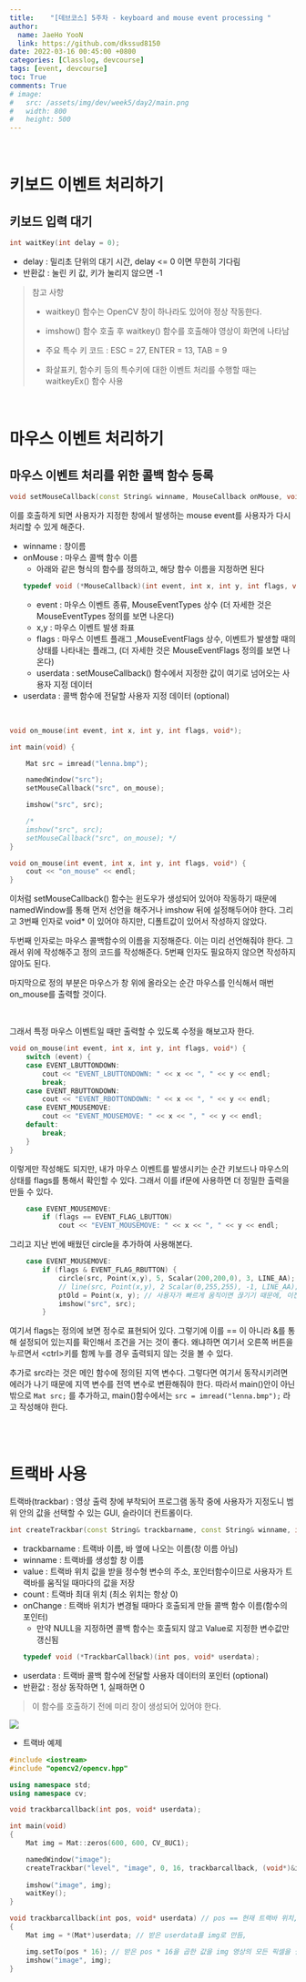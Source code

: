 ```yaml
---
title:    "[데브코스] 5주차 - keyboard and mouse event processing "
author:
  name: JaeHo YooN
  link: https://github.com/dkssud8150
date: 2022-03-16 00:45:00 +0800
categories: [Classlog, devcourse]
tags: [event, devcourse]
toc: True
comments: True
# image:
#   src: /assets/img/dev/week5/day2/main.png
#   width: 800
#   height: 500
---
```


<br>

# 키보드 이벤트 처리하기

## 키보드 입력 대기

```cpp
int waitKey(int delay = 0);
```

- delay : 밀리초 단위의 대기 시간, delay <= 0 이면 무한히 기다림
- 반환값 : 눌린 키 값, 키가 눌리지 않으면 -1

> 참고 사항
>
> - waitkey() 함수는 OpenCV 창이 하나라도 있어야 정상 작동한다.
>
> - imshow() 함수 호출 후 waitkey() 함수를 호출해야 영상이 화면에 나타남
>
> - 주요 특수 키 코드 : ESC = 27, ENTER = 13, TAB = 9
>
> - 화살표키, 함수키 등의 특수키에 대한 이벤트 처리를 수행할 때는 waitkeyEx() 함수 사용

<br>

# 마우스 이벤트 처리하기

## 마우스 이벤트 처리를 위한 콜백 함수 등록

```cpp
void setMouseCallback(const String& winname, MouseCallback onMouse, void* userdata = 0);
```

이를 호출하게 되면 사용자가 지정한 창에서 발생하는 mouse event를 사용자가 다시 처리할 수 있게 해준다.

- winname : 창이름
- onMouse : 마우스 콜백 함수 이름
    - 아래와 같은 형식의 함수를 정의하고, 해당 함수 이름을 지정하면 된다
    ```cpp
    typedef void (*MouseCallback)(int event, int x, int y, int flags, void* userdata);
    ```
    - event : 마우스 이벤트 종류, MouseEventTypes 상수 (더 자세한 것은 MouseEventTypes 정의를 보면 나온다)
    - x,y : 마우스 이벤트 발생 좌표
    - flags : 마우스 이벤트 플래그 ,MouseEventFlags 상수, 이벤트가 발생할 때의 상태를 나타내는 플래그, (더 자세한 것은 MouseEventFlags 정의를 보면 나온다)
    - userdata : setMouseCallback() 함수에서 지정한 값이 여기로 넘어오는 사용자 지정 데이터
- userdata : 콜백 함수에 전달할 사용자 지정 데이터 (optional)

<br>

```cpp
void on_mouse(int event, int x, int y, int flags, void*);

int main(void) {

    Mat src = imread("lenna.bmp");

    namedWindow("src");
    setMouseCallback("src", on_mouse);

    imshow("src", src);

    /* 
    imshow("src", src); 
    setMouseCallback("src", on_mouse); */
}

void on_mouse(int event, int x, int y, int flags, void*) {
    cout << "on_mouse" << endl;
}
```

이처럼 setMouseCallback() 함수는 윈도우가 생성되어 있어야 작동하기 때문에 namedWindow를 통해 먼저 선언을 해주거나 imshow 뒤에 설정해두어야 한다. 그리고 3번째 인자로 void* 이 있어야 하지만, 디폴트값이 있어서 작성하지 않았다.

두번째 인자로는 마우스 콜백함수의 이름을 지정해준다. 이는 미리 선언해줘야 한다. 그래서 위에 작성해주고 정의 코드를 작성해준다. 5번째 인자도 필요하지 않으면 작성하지 않아도 된다.

마지막으로 정의 부분은 마우스가 창 위에 올라오는 순간 마우스를 인식해서 매번 on_mouse를 출력할 것이다.

<br>

그래서 특정 마우스 이벤트일 때만 출력할 수 있도록 수정을 해보고자 한다.

```cpp
void on_mouse(int event, int x, int y, int flags, void*) {
    switch (event) {
    case EVENT_LBUTTONDOWN: 
        cout << "EVENT_LBUTTONDOWN: " << x << ", " << y << endl;
        break;
    case EVENT_RBUTTONDOWN:
        cout << "EVENT_RBOTTONDOWN: " << x << ", " << y << endl;
    case EVENT_MOUSEMOVE:
        cout << "EVENT_MOUSEMOVE: " << x << ", " << y << endl;
    default:
        break;
    }
}
```

이렇게만 작성해도 되지만, 내가 마우스 이벤트를 발생시키는 순간 키보드나 마우스의 상태를 flags를 통해서 확인할 수 있다. 그래서 이를 if문에 사용하면 더 정밀한 출력을 만들 수 있다.

```cpp
    case EVENT_MOUSEMOVE:
        if (flags == EVENT_FLAG_LBUTTON)
            cout << "EVENT_MOUSEMOVE: " << x << ", " << y << endl;
```

그리고 지난 번에 배웠던 circle을 추가하여 사용해본다.

```cpp
    case EVENT_MOUSEMOVE:
        if (flags & EVENT_FLAG_RBUTTON) {
            circle(src, Point(x,y), 5, Scalar(200,200,0), 3, LINE_AA);
            // line(src, Point(x,y), 2 Scalar(0,255,255), -1, LINE_AA); // 누를 때마다 표기하여 그림그리기
            ptOld = Point(x, y); // 사용자가 빠르게 움직이면 끊기기 때문에, 이전에 위치한 위치를 기록한 후 이전 위치와 현재 위치 사이를 직선을 만들도록 하는 것이 중요하다.
			imshow("src", src);
        }
```

여기서 flags는 정의에 보면 정수로 표현되어 있다. 그렇기에 이를 == 이 아니라 &를 통해 설정되어 있는지를 확인해서 조건을 거는 것이 좋다. 왜냐하면 여기서 오른쪽 버튼을 누르면서 \<ctrl>키를 함께 누를 경우 출력되지 않는 것을 볼 수 있다. 

추가로 src라는 것은 메인 함수에 정의된 지역 변수다. 그렇다면 여기서 동작시키려면 에러가 나기 때문에 지역 변수를 전역 변수로 변환해줘야 한다. 따라서 main()안이 아닌 밖으로 `Mat src;` 를 추가하고, main()함수에서는 `src = imread("lenna.bmp");` 라고 작성해야 한다.

<br>

<br>

# 트랙바 사용

트랙바(trackbar) : 영상 출력 창에 부착되어 프로그램 동작 중에 사용자가 지정도니 범위 안의 값을 선택할 수 있는 GUI, 슬라이더 컨트롤이다.

```cpp
int createTrackbar(const String& trackbarname, const String& winname, int* value, int count, TrackbarCallback onChange = 0, void* userdata = 0);
```

- trackbarname : 트랙바 이름, 바 옆에 나오는 이름(창 이름 아님)
- winname : 트랙바를 생성할 창 이름
- value : 트랙바 위치 값을 받을 정수형 변수의 주소, 포인터함수이므로 사용자가 트랙바를 움직일 때마다의 값을 저장
- count : 트랙바 최대 위치 (최소 위치는 항상 0)
- onChange : 트랙바 위치가 변경될 때마다 호출되게 만들 콜백 함수 이름(함수의 포인터)
    - 만약 NULL을 지정하면 콜백 함수는 호출되지 않고 Value로 지정한 변수값만 갱신됨
    ```cpp
    typedef void (*TrackbarCallback)(int pos, void* userdata);
    ```
- userdata : 트랙바 콜백 함수에 전달할 사용자 데이터의 포인터 (optional)
- 반환값 : 정상 동작하면 1, 실패하면 0

> 이 함수를 호출하기 전에 미리 창이 생성되어 있어야 한다.

<img src="/assets/img/dev/week5/day3/trackbar.png">

<br>

- 트랙바 예제

```cpp
#include <iostream>
#include "opencv2/opencv.hpp"

using namespace std;
using namespace cv;

void trackbarcallback(int pos, void* userdata);

int main(void)
{
	Mat img = Mat::zeros(600, 600, CV_8UC1);

	namedWindow("image");
	createTrackbar("level", "image", 0, 16, trackbarcallback, (void*)&img); // value가 0==NULL 값으로 할경우 반드시 콜백함수를 지정해야 한다. 
                                                                            // (void*)&img : img의 주소값을 전달하는데 이를 void* 타입으로 설정하는데 이는 trackbarcallback에 userdata로 전달이 된다.
	imshow("image", img);
	waitKey();
}

void trackbarcallback(int pos, void* userdata) // pos == 현재 트랙바 위치, userdata == (void*)&img
{
	Mat img = *(Mat*)userdata; // 받은 userdata를 img로 만듬, 

	img.setTo(pos * 16); // 받은 pos * 16을 곱한 값을 img 영상의 모든 픽셀을 설정, pos는 0~16사이의 정수값일 것이다. 255를 넘어가면 255로 설정되어 출력된다.
	imshow("image", img);
}
```

